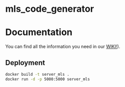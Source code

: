 # mls_code_generator

# Documentation
You can find all the information you need in our [WIKI!](https://github.com/MLSToolbox/mls_code_generator/wiki)).


## Deployment
```bash
docker build -t server_mls .
docker run -d -p 5000:5000 server_mls
```
